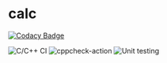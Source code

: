 # calc

[![Codacy Badge](https://api.codacy.com/project/badge/Grade/481d16dfeb2e4fc1b3358c4eb573970a)](https://app.codacy.com/gh/stepin105361/calc?utm_source=github.com&utm_medium=referral&utm_content=stepin105361/calc&utm_campaign=Badge_Grade_Settings)

![C/C++ CI](https://github.com/stepin105361/calc/workflows/C/C++%20CI/badge.svg)
![cppcheck-action](https://github.com/stepin105361/calc/workflows/cppcheck-action/badge.svg)
![Unit testing](https://github.com/stepin105361/calc/workflows/Unit%20testing/badge.svg)
